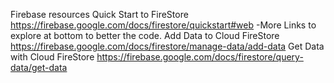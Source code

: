 Firebase resources
    Quick Start to FireStore
        https://firebase.google.com/docs/firestore/quickstart#web
        -More Links to explore at bottom to better the code.
    Add Data to Cloud FireStore
        https://firebase.google.com/docs/firestore/manage-data/add-data
    Get Data with Cloud FireStore
        https://firebase.google.com/docs/firestore/query-data/get-data
